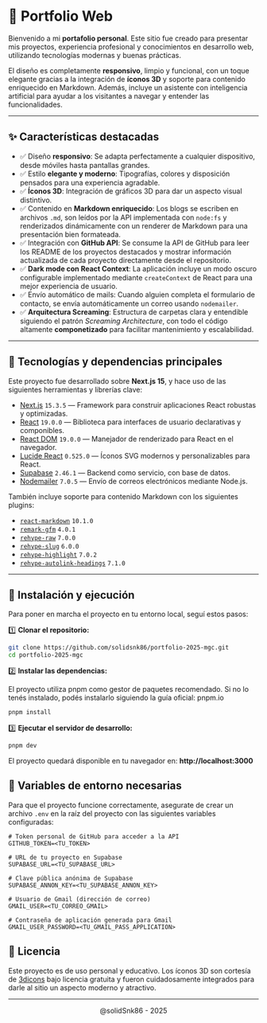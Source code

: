 # 📁 Portfolio Web

Bienvenido a mi **portafolio personal**. Este sitio fue creado para presentar mis proyectos, experiencia profesional y conocimientos en desarrollo web, utilizando tecnologías modernas y buenas prácticas.

El diseño es completamente **responsivo**, limpio y funcional, con un toque elegante gracias a la integración de **íconos 3D** y soporte para contenido enriquecido en Markdown. Además, incluye un asistente con inteligencia artificial para ayudar a los visitantes a navegar y entender las funcionalidades.

---

## ✨ Características destacadas

- ✅ Diseño **responsivo**: Se adapta perfectamente a cualquier dispositivo, desde móviles hasta pantallas grandes.
- ✅ Estilo **elegante y moderno**: Tipografías, colores y disposición pensados para una experiencia agradable.
- ✅ **Íconos 3D**: Integración de gráficos 3D para dar un aspecto visual distintivo.
- ✅ Contenido en **Markdown enriquecido**: Los blogs se escriben en archivos `.md`, son leídos por la API implementada con `node:fs` y renderizados dinámicamente con un renderer de Markdown para una presentación bien formateada.
- ✅ Integración con **GitHub API**: Se consume la API de GitHub para leer los README de los proyectos destacados y mostrar información actualizada de cada proyecto directamente desde el repositorio.
- ✅ **Dark mode con React Context**: La aplicación incluye un modo oscuro configurable implementado mediante `createContext` de React para una mejor experiencia de usuario.
- ✅ Envío automático de mails: Cuando alguien completa el formulario de contacto, se envía automáticamente un correo usando `nodemailer`.
- ✅ **Arquitectura Screaming**: Estructura de carpetas clara y entendible siguiendo el patrón *Screaming Architecture*, con todo el código altamente **componetizado** para facilitar mantenimiento y escalabilidad.

---

## 🚀 Tecnologías y dependencias principales

Este proyecto fue desarrollado sobre **Next.js 15**, y hace uso de las siguientes herramientas y librerías clave:

- [Next.js](https://nextjs.org/) `15.3.5` — Framework para construir aplicaciones React robustas y optimizadas.
- [React](https://reactjs.org/) `19.0.0` — Biblioteca para interfaces de usuario declarativas y componibles.
- [React DOM](https://react.dev/) `19.0.0` — Manejador de renderizado para React en el navegador.
- [Lucide React](https://lucide.dev/) `0.525.0` — Íconos SVG modernos y personalizables para React.
- [Supabase](https://supabase.com/) `2.46.1` — Backend como servicio, con base de datos.
- [Nodemailer](https://nodemailer.com/) `7.0.5` — Envío de correos electrónicos mediante Node.js.

También incluye soporte para contenido Markdown con los siguientes plugins:

- [`react-markdown`](https://github.com/remarkjs/react-markdown) `10.1.0`
- [`remark-gfm`](https://github.com/remarkjs/remark-gfm) `4.0.1`
- [`rehype-raw`](https://github.com/rehypejs/rehype-raw) `7.0.0`
- [`rehype-slug`](https://github.com/rehypejs/rehype-slug) `6.0.0`
- [`rehype-highlight`](https://github.com/rehypejs/rehype-highlight) `7.0.2`
- [`rehype-autolink-headings`](https://github.com/rehypejs/rehype-autolink-headings) `7.1.0`

---

## 📄 Instalación y ejecución

Para poner en marcha el proyecto en tu entorno local, seguí estos pasos:

1️⃣ **Clonar el repositorio:**

```bash
git clone https://github.com/solidsnk86/portfolio-2025-mgc.git
cd portfolio-2025-mgc
```

2️⃣ **Instalar las dependencias:**

El proyecto utiliza pnpm como gestor de paquetes recomendado. Si no lo tenés instalado, podés instalarlo siguiendo la guía oficial: pnpm.io

```bash
pnpm install
```

3️⃣ **Ejecutar el servidor de desarrollo:**

```bash
pnpm dev
```

El proyecto quedará disponible en tu navegador en: <strong>http://localhost:3000</strong>

## 🔐 Variables de entorno necesarias

Para que el proyecto funcione correctamente, asegurate de crear un archivo `.env` en la raíz del proyecto con las siguientes variables configuradas:

```env
# Token personal de GitHub para acceder a la API
GITHUB_TOKEN=<TU_TOKEN>

# URL de tu proyecto en Supabase
SUPABASE_URL=<TU_SUPABASE_URL>

# Clave pública anónima de Supabase
SUPABASE_ANNON_KEY=<TU_SUPABASE_ANNON_KEY>

# Usuario de Gmail (dirección de correo)
GMAIL_USER=<TU_CORREO_GMAIL>

# Contraseña de aplicación generada para Gmail
GMAIL_USER_PASSWORD=<TU_GMAIL_PASS_APPLICATION>
```

## 📝 Licencia

Este proyecto es de uso personal y educativo.
Los íconos 3D son cortesía de [3dicons](https://3dicons.co/) bajo licencia gratuita y fueron cuidadosamente integrados para darle al sitio un aspecto moderno y atractivo.

---

<div align="center">
@solidSnk86 - 2025
</div>